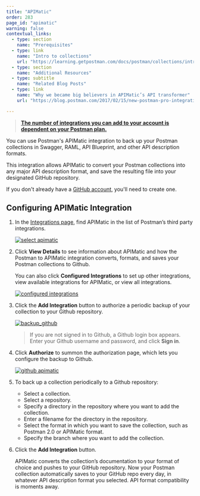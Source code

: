 ```yaml
---
title: "APIMatic"
order: 283
page_id: "apimatic"
warning: false
contextual_links:
  - type: section
    name: "Prerequisites"
  - type: link
    name: "Intro to collections"
    url: "https://learning.getpostman.com/docs/postman/collections/intro-to-collections"
  - type: section
    name: "Additional Resources"
  - type: subtitle
    name: "Related Blog Posts"
  - type: link
    name: "Why we became big believers in APIMatic’s API transformer"
    url: "https://blog.postman.com/2017/02/15/new-postman-pro-integration-apimatics-api-transformer/?_ga=2.171842080.1078379737.1571761632-963694147.1565912089"

---
```


> __[The number of integrations you can add to your account is dependent on your Postman plan.](https://www.getpostman.com/pricing)__

You can use Postman's APIMatic integration to back up your Postman collections in Swagger, RAML, API Blueprint, and other API description formats.

This integration allows APIMatic to convert your Postman collections into any major API description format, and save the resulting file into your designated GitHub repository.

If you don't already have a [GitHub account](https://github.com/), you'll need to create one.

## Configuring APIMatic Integration

1. In the [Integrations page](https://go.postman.co/workspaces), find APIMatic in the list of Postman’s third party integrations.

    [![select apimatic](https://assets.postman.com/postman-docs/integrations_APImatic.png)](https://assets.postman.com/postman-docs/integrations_APImatic.png)

2. Click **View Details** to see information about APIMatic and how the Postman to APIMatic integration converts, formats, and saves your Postman collections to Github.

   You can also click **Configured Integrations** to set up other integrations, view available integrations for APIMatic, or view all integrations.

    [![configured integrations](https://assets.postman.com/postman-docs/WS-integrations-apimatic-conf-integr.png)](https://assets.postman.com/postman-docs/WS-integrations-apimatic-conf-integr.png)

3. Click the **Add Integration** button to authorize a periodic backup of your collection to your Github repository.

    [![backup_github](https://assets.postman.com/postman-docs/WS-integrations_APImatic_backup_Github2.png)](https://assets.postman.com/postman-docs/WS-integrations_APImatic_backup_Github2.png)

    > If you are not signed in to Github, a Github login box appears. Enter your Github username and password, and click **Sign in**.

4. Click **Authorize** to summon the authorization page, which lets you configure the backup to Github.

    [![github apimatic](https://assets.postman.com/postman-docs/WS-integrations-github-authorized1-a.png)](https://assets.postman.com/postman-docs/WS-integrations-github-authorized1-a.png)

5. To back up a collection periodically to a Github repository:

   * Select a collection.
   * Select a repository.
   * Specify a directory in the repository where you want to add the collection.
   * Enter a filename for the directory in the repository.
   * Select the format in which you want to save the collection, such as Postman 2.0 or APIMatic format.
   * Specify the branch where you want to add the collection.

6. Click the **Add Integration** button.

   APIMatic converts the collection’s documentation to your format of choice and pushes to your GitHub repository.  Now your Postman collection automatically saves to your GitHub repo every day, in whatever API description format you selected.  API format compatibility is moments away.
